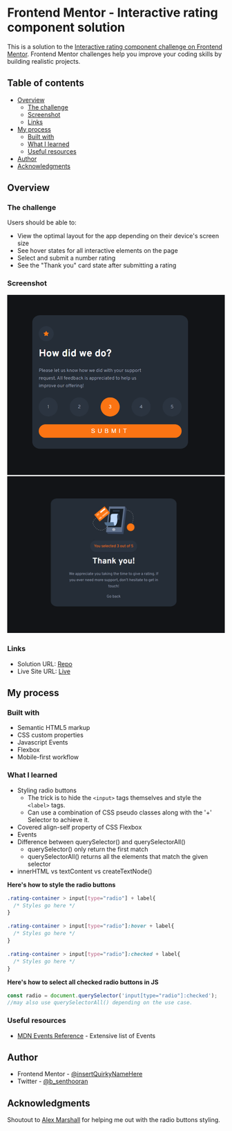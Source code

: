 # Frontend Mentor - Interactive rating component solution

This is a solution to the [Interactive rating component challenge on Frontend Mentor](https://www.frontendmentor.io/challenges/interactive-rating-component-koxpeBUmI). Frontend Mentor challenges help you improve your coding skills by building realistic projects. 

## Table of contents

- [Overview](#overview)
  - [The challenge](#the-challenge)
  - [Screenshot](#screenshot)
  - [Links](#links)
- [My process](#my-process)
  - [Built with](#built-with)
  - [What I learned](#what-i-learned)
  - [Useful resources](#useful-resources)
- [Author](#author)
- [Acknowledgments](#acknowledgments)

## Overview

### The challenge

Users should be able to:

- View the optimal layout for the app depending on their device's screen size
- See hover states for all interactive elements on the page
- Select and submit a number rating
- See the "Thank you" card state after submitting a rating

### Screenshot

![](./ss/SS1.png)
![](./ss/SS2.png)

### Links

- Solution URL: [Repo](https://github.com/insertQuirkyNameHere/css-challenges/blob/main/Challenge2/)
- Live Site URL: [Live](https://sens-css-challenges.netlify.app/challenge2/)

## My process

### Built with
- Semantic HTML5 markup
- CSS custom properties
- Javascript Events
- Flexbox
- Mobile-first workflow


### What I learned

- Styling radio buttons
  - The trick is to hide the `<input>` tags themselves and style the `<label>` tags.
  - Can use a combination of CSS pseudo classes along with the '+' Selector to achieve it.
- Covered align-self property of CSS Flexbox
- Events
- Difference between querySelector() and querySelectorAll()
  - querySelector() only return the first match
  - querySelectorAll() returns all the elements that match the given selector
- innerHTML vs textContent vs createTextNode()

**Here's how to style the radio buttons**
```css
.rating-container > input[type="radio"] + label{
  /* Styles go here */
}
```

```css
.rating-container > input[type="radio"]:hover + label{
  /* Styles go here */
}
```

```css
.rating-container > input[type="radio"]:checked + label{
  /* Styles go here */
}
```
**Here's how to select all checked radio buttons in JS**
```js
const radio = document.querySelector('input[type="radio"]:checked');
//may also use querySelectorAll() depending on the use case.
```

### Useful resources

- [MDN Events Reference](https://developer.mozilla.org/en-US/docs/Web/Events) - Extensive list of Events

## Author
- Frontend Mentor - [@insertQuirkyNameHere](https://www.frontendmentor.io/profile/insertQuirkyNameHere)
- Twitter - [@b_senthooran](https://twitter.com/b_senthooran)

## Acknowledgments

Shoutout to [Alex Marshall](https://www.linkedin.com/in/alex-k-marshall83/?originalSubdomain=uk) for helping me out with the radio buttons styling.
